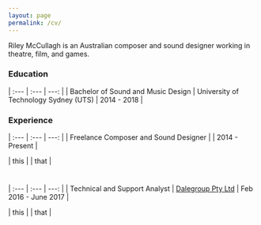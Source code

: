 ```yaml
---
layout: page
permalink: /cv/
---
```


Riley McCullagh is an Australian composer and sound designer working in theatre, film, and games.

### Education

|  :---                              | :---                                  | ---:        |
| Bachelor of Sound and Music Design | University of Technology Sydney (UTS) | 2014 - 2018 |



### Experience

|  :---                                 | :---      | ---:   <!-- .element: style="text-align:right;" -->        |
| Freelance Composer and Sound Designer |           | 2014 - Present |

| this |
| that |

#



|  :---                         | :---                                       | ---:   <!-- .element: style="text-align:right;" -->              |
| Technical and Support Analyst | [Dalegroup Pty Ltd](http://dalegroup.net/) | Feb 2016 - June 2017 |

| this |
| that |
